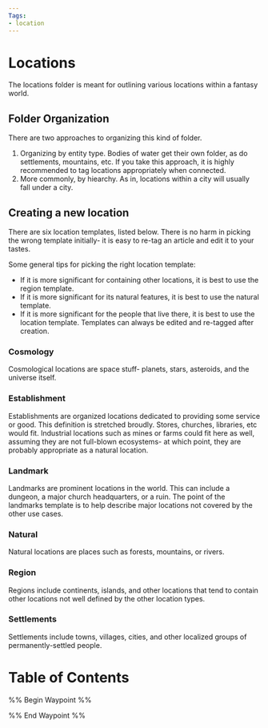 ```yaml
---
Tags:
- location
---
```

# Locations
The locations folder is meant for outlining various locations within a fantasy world. 
## Folder Organization
There are two approaches to organizing this kind of folder.
1. Organizing by entity type. Bodies of water get their own folder, as do settlements, mountains, etc. If you take this approach, it is highly recommended to tag locations appropriately when connected.
2. More commonly, by hiearchy. As in, locations within a city will usually fall under a city.
## Creating a new location
There are six location templates, listed below. There is no harm in picking the wrong template initially- it is easy to re-tag an article and edit it to your tastes.

Some general tips for picking the right location template:
- If it is more significant for containing other locations, it is best to use the region template.
- If it is more significant for its natural features, it is best to use the natural template.
- If it is more significant for the people that live there, it is best to use the location template.
Templates can always be edited and re-tagged after creation.
### Cosmology
Cosmological locations are space stuff- planets, stars, asteroids, and the universe itself.
###  Establishment
Establishments are organized locations dedicated to providing some service or good. This definition is stretched broudly. Stores, churches, libraries, etc would fit. Industrial locations such as mines or farms could fit here as well, assuming they are not full-blown ecosystems- at which point, they are probably appropriate as a natural location.
### Landmark
Landmarks are prominent locations in the world. This can include a dungeon, a major church headquarters, or a ruin. The point of the landmarks template is to help describe major locations not covered by the other use cases.
### Natural
Natural locations are places such as forests, mountains, or rivers.
### Region
Regions include continents, islands, and other locations that tend to contain other locations not well defined by the other location types.
### Settlements
Settlements include towns, villages, cities, and other localized groups of permanently-settled people.

# Table of Contents
%% Begin Waypoint %%


%% End Waypoint %%
